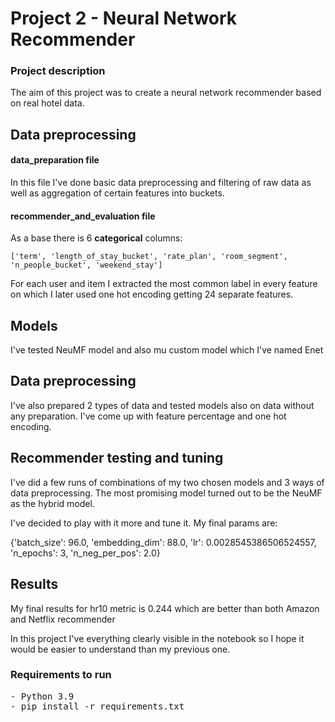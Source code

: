 # Project 2 -  Neural Network Recommender

### Project description
<p>The aim of this project was to create a neural network recommender based on real hotel data.</p>

## Data preprocessing

#### data_preparation file
<p>In this file I've done basic data preprocessing and filtering of raw data as well as aggregation of certain features into buckets. </p>

#### recommender_and_evaluation file

<p>As a base there is 6 <strong>categorical</strong> columns: <br>

    ['term', 'length_of_stay_bucket', 'rate_plan', 'room_segment', 'n_people_bucket', 'weekend_stay']

<p>For each user and item I extracted the most common label in every feature on which I later used one hot encoding getting 24 separate features. </p>

## Models

<p>I've tested NeuMF model and also mu custom model which I've named Enet</p> 

## Data preprocessing
<p>I've also prepared 2 types of data and tested models also on data without any preparation. I've come up with feature percentage and one hot encoding.</p> 

## Recommender testing and tuning

<p>I've did a few runs of combinations of my two chosen models and 3 ways of data preprocessing. The most promising model turned out to be the NeuMF as the hybrid model.</p>
<p>I've decided to play with it more and tune it. My final params are: </p>
{'batch_size': 96.0, 'embedding_dim': 88.0, 'lr': 0.0028545386506524557, 'n_epochs': 3, 'n_neg_per_pos': 2.0}

## Results
<p>My final results for hr10 metric is 0.244 which are better than both Amazon and Netflix recommender</p>

In this project I've everything clearly visible in the notebook so I hope it would be easier to understand than my previous one.



### Requirements to run
<pre>
- Python 3.9
- pip install -r requirements.txt
</pre>
